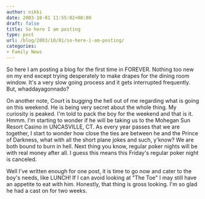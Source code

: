 ```yaml
---
author: nikki
date: 2003-10-01 11:55:02+00:00
draft: false
title: So here I am posting
type: post
url: /blog/2003/10/01/so-here-i-am-posting/
categories:
- Family News
---
```


So here I am posting a blog for the first time in FOREVER.  Nothing too new on my end except trying desperately to make drapes for the dining room window.  It's a very slow going process and it gets interrupted frequently.  But, whaddayagonnado?

On another note, Court is bugging the hell out of me regarding what is going on this weekend.  He is being very secret about the whole thing.  My curiosity is peaked.  I'm told to pack the boy for the weekend and that is it.  Hmmm.  I'm starting to wonder if he will be taking us to the Mohegan Sun Resort Casino in UNCASVILLE, CT.  As every year passes that we are together, I start to wonder how close the ties are between he and the Prince of Darkness, what with all the short plane jokes and such, y'know?  We are both bound to burn in hell.  Next thing you know, regular poker nights will be with real money after all.  I guess this means this Friday's regular poker night is canceled.

Well I've written enough for one post, it is time to go now and cater to the boy's needs, like LUNCH!  If I can avoid looking at "The Toe" I may still have an appetite to eat with him.  Honestly, that thing is gross looking.  I'm so glad he had a cast on for two weeks.
